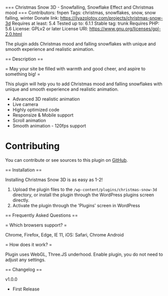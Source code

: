 === Christmas Snow 3D - Snowfalling, Snowflake Effect and Christmas mood ===
Contributors: fnpen
Tags: christmas, snowflakes, snow, snow falling, winter
Donate link: https://ilyazolotov.com/projects/christmas-snow-3d
Requires at least: 5.4
Tested up to: 6.1.1
Stable tag: trunk
Requires PHP: 5.6
License: GPLv2 or later
License URI: https://www.gnu.org/licenses/gpl-2.0.html

The plugin adds Christmas mood and falling snowflakes with unique and smooth experience and realistic animation.

== Description ==

= May your site be filled with warmth and good cheer, and aspire to something big! =

This plugin will help you to add Christmas mood and falling snowflakes with unique and smooth experience and realistic animation.

- Advanced 3D realistic animation
- Live camera
- Highly optimized code
- Responsize & Mobile support
- Scroll animation
- Smooth animation - 120fps support

# Contributing

You can contribute or see sources to this plugin on [GitHub](https://github.com/fnpen/christmas-snow-3d).

== Installation ==

Installing Christmas Snow 3D is as easy as 1-2!

1. Upload the plugin files to the `/wp-content/plugins/christmas-snow-3d` directory, or install the plugin through the WordPress plugins screen directly.
2. Activate the plugin through the 'Plugins' screen in WordPress

== Frequently Asked Questions ==

= Which browsers support? =

Chrome, Firefox, Edge, IE 11,
iOS: Safari, Chrome
Android

= How does it work? =

Plugin uses WebGL, Three.JS underhood. Enable plugin, you do not need to adjust any settings.

== Changelog ==

v1.0.0

- First Release
